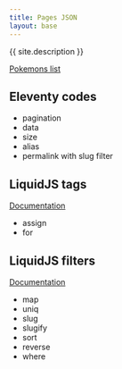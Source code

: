 ```yaml
---
title: Pages JSON
layout: base
---
```

{{ site.description }}

[Pokemons list](https://www.pokepedia.fr/Liste_des_Pok%C3%A9mon_dans_l%27ordre_du_Pok%C3%A9dex_National)

## Eleventy codes
- pagination
- data
- size
- alias
- permalink with slug filter

## LiquidJS tags
[Documentation](https://liquidjs.com/tags/overview.html)
- assign
- for

## LiquidJS filters
[Documentation](https://liquidjs.com/filters/overview.html)
- map
- uniq
- slug
- slugify
- sort
- reverse
- where